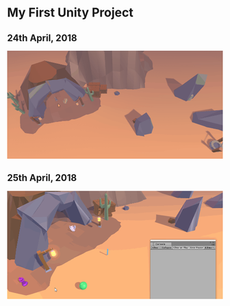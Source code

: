 # My First Unity Project

## 24th April, 2018
![pathfinding](gifs/24-04-18.gif "pathfinding")

## 25th April, 2018
![interactions](gifs/25-04-18.gif "interactions")
